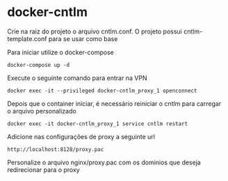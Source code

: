 # docker-cntlm

Crie na raiz do projeto o arquivo cntlm.conf. O projeto possui cntlm-template.conf para se usar como base

Para iniciar utilize o docker-compose
```
docker-compose up -d
```

Execute o seguinte comando para entrar na VPN
```
docker exec -it --privileged docker-cntlm_proxy_1 openconnect
```

Depois que o container iniciar, é necessário reiniciar o cntlm para carregar o arquivo personalizado
```
docker exec -it docker-cntlm_proxy_1 service cntlm restart
```

Adicione nas configurações de proxy a seguinte url 

```
http://localhost:8128/proxy.pac
```

Personalize o arquivo nginx/proxy.pac com os dominios que deseja redirecionar para o proxy
